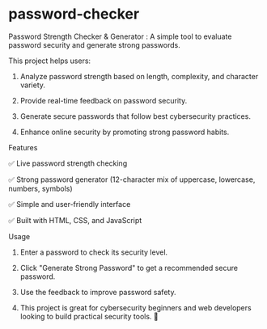 # password-checker

Password Strength Checker & Generator :
A simple tool to evaluate password security and generate strong passwords.

This project helps users:

1. Analyze password strength based on length, complexity, and character variety.

2. Provide real-time feedback on password security.

3. Generate secure passwords that follow best cybersecurity practices.

4. Enhance online security by promoting strong password habits.

Features

✅ Live password strength checking 

✅ Strong password generator (12-character mix of uppercase, lowercase, numbers, symbols) 

✅ Simple and user-friendly interface 

✅ Built with HTML, CSS, and JavaScript



Usage
1. Enter a password to check its security level.

2. Click "Generate Strong Password" to get a recommended secure password.

3. Use the feedback to improve password safety.

4. This project is great for cybersecurity beginners and web developers looking to build practical security tools. 🚀
